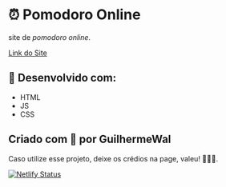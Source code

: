 # ⏰ Pomodoro Online
site de *pomodoro online*.

[Link do Site](https://pomodoro-online-time.netlify.app/)

## 🔧 Desenvolvido com:
- HTML
- JS
- CSS

## Criado com 🧡 por GuilhermeWal
Caso utilize esse projeto, deixe os crédios na page, valeu! 🧡🧡🧡.

[![Netlify Status](https://api.netlify.com/api/v1/badges/4eff88c9-01cc-45cc-9be5-c574a38a0aac/deploy-status)](https://app.netlify.com/sites/pomodoro-online-time/deploys)